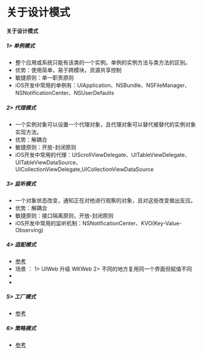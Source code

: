 # 关于设计模式

#### 关于设计模式

 ##### 1> 单例模式
 * 整个应用或系统只能有该类的一个实例。单例的实例方法与类方法的区别。
 * 优势：使用简单，易于跨模块，资源共享控制
 * 敏捷原则：单一职责原则
 * iOS开发中常用的单例有：UIApplication、NSBundle、NSFileManager、NSNotificationCenter、NSUserDefaults

  ##### 2> 代理模式
 * 一个实例对象可以设置一个代理对象，且代理对象可以替代被替代的实例对象实现方法。
 * 优势：解耦合
 * 敏捷原则：开放-封闭原则
 * iOS开发中常用的代理：UIScrollViewDelegate、UITableViewDelegate、UITableViewDataSource、UICollectionViewDelegate,UICollectionViewDataSource

  ##### 3> 监听模式
 * 一个对象状态改变，通知正在对他进行观察的对象，且对这些改变做出反应。
 * 优势：解耦合
 * 敏捷原则：接口隔离原则，开放-封闭原则
 * iOS开发中常用的监听机制：NSNotificationCenter、KVO(Key-Value-Observing)

  ##### 4> 适配模式
 * [参考](http://www.cocoachina.com/ios/20161013/17740.html)
 * 场景 ： 1> UIWeb 升级 WKWeb   2> 不同的地方复用同一个界面但赋值不同
 *
 *

  ##### 5> 工厂模式
* [参考](http://www.jianshu.com/p/69eb3026b5d4)

 #####  6> 策略模式
* [参考](http://www.jianshu.com/p/9aa7f1e14728)
